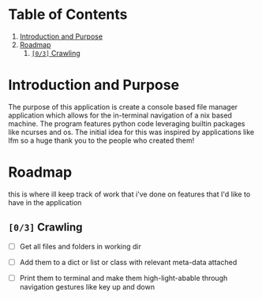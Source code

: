 
# Table of Contents

1.  [Introduction and Purpose](#org12916e9)
2.  [Roadmap](#orgadc05c8)
    1.  [<code>[0/3]</code> Crawling](#org2cf5920)



<a id="org12916e9"></a>

# Introduction and Purpose

The purpose of this application is create a console based file manager application which allows for the in-terminal navigation of a nix based machine. 
The program features python code leveraging builtin packages like ncurses and os. The initial idea for this was inspired by applications like lfm so a huge thank you to the people who created them!


<a id="orgadc05c8"></a>

# Roadmap

this is where ill keep track of work that i've done on features that I'd like to have in the application


<a id="org2cf5920"></a>

## <code>[0/3]</code> Crawling

-   [ ] Get all files and folders in working dir
-   [ ] Add them to a dict or list or class with relevant meta-data attached
-   [ ] Print them to terminal and make them high-light-abable through navigation gestures like key up and down

